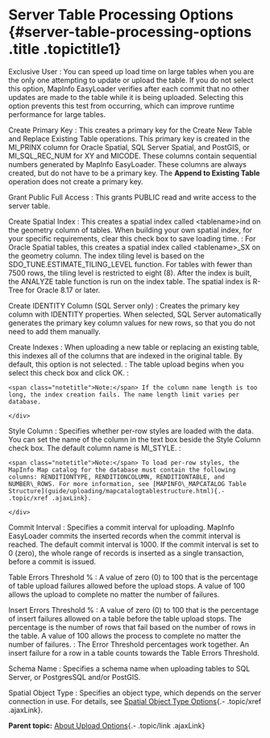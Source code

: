 Server Table Processing Options {#server-table-processing-options .title .topictitle1}
===============================

<div class="body conbody">

<span class="ph uicontrol">Exclusive User</span>
:   You can speed up load time on large tables when you are the only one attempting to update or upload the table. If you do not select this option, MapInfo EasyLoader verifies after each commit that no other updates are made to the table while it is being uploaded. Selecting this option prevents this test from occurring, which can improve runtime performance for large tables.

<span class="ph uicontrol">Create Primary Key</span>
:   This creates a primary key for the <span class="ph uicontrol">Create New Table</span> and <span class="ph uicontrol">Replace Existing Table</span> operations. This primary key is created in the MI\_PRINX column for Oracle Spatial, SQL Server Spatial, and PostGIS, or MI\_SQL\_REC\_NUM for XY and MICODE. These columns contain sequential numbers generated by MapInfo EasyLoader. These columns are always created, but do not have to be a primary key. The **Append to Existing Table** operation does not create a primary key.

<span class="ph uicontrol">Grant Public Full Access</span>
:   This grants PUBLIC read and write access to the server table.

<span class="ph uicontrol">Create Spatial Index</span>
:   This creates a spatial index called &lt;tablename&gt;ind on the geometry column of tables. When building your own spatial index, for your specific requirements, clear this check box to save loading time.
:   For Oracle Spatial tables, this creates a spatial index called &lt;tablename&gt;\_SX on the geometry column. The index tiling level is based on the SDO\_TUNE.ESTIMATE\_TILING\_LEVEL function. For tables with fewer than 7500 rows, the tiling level is restricted to eight (8). After the index is built, the ANALYZE table function is run on the index table. The spatial index is R-Tree for Oracle 8.17 or later.

<span class="ph uicontrol">Create IDENTITY Column (SQL Server only)</span>
:   Creates the primary key column with IDENTITY properties. When selected, SQL Server automatically generates the primary key column values for new rows, so that you do not need to add them manually.

<span class="ph uicontrol">Create Indexes</span>
:   When uploading a new table or replacing an existing table, this indexes all of the columns that are indexed in the original table. By default, this option is not selected.
:   The table upload begins when you select this check box and click <span class="ph uicontrol">OK</span>.
:   <div class="note note">

    <span class="notetitle">Note:</span> If the column name length is too long, the index creation fails. The name length limit varies per database.

    </div>

<span class="ph uicontrol">Style Column</span>
:   Specifies whether per-row styles are loaded with the data. You can set the name of the column in the text box beside the <span class="ph uicontrol">Style Column</span> check box. The default column name is MI\_STYLE.
:   <div class="note note">

    <span class="notetitle">Note:</span> To load per-row styles, the MapInfo Map catalog for the database must contain the following columns: RENDITIONTYPE, RENDITIONCOLUMN, RENDITIONTABLE, and NUMBER\_ROWS. For more information, see [MAPINFO\_MAPCATALOG Table Structure](guide/uploading/mapcatalogtablestructure.html){.- .topic/xref .ajaxLink}.

    </div>

<span class="ph uicontrol">Commit Interval</span>
:   Specifies a commit interval for uploading. MapInfo EasyLoader commits the inserted records when the commit interval is reached. The default commit interval is 1000. If the commit interval is set to 0 (zero), the whole range of records is inserted as a single transaction, before a commit is issued.

<span class="ph uicontrol">Table Errors Threshold %</span>
:   A value of zero (0) to 100 that is the percentage of table upload failures allowed before the upload stops. A value of 100 allows the upload to complete no matter the number of failures.

<span class="ph uicontrol">Insert Errors Threshold %</span>
:   A value of zero (0) to 100 that is the percentage of insert failures allowed on a table before the table upload stops. The percentage is the number of rows that fail based on the number of rows in the table. A value of 100 allows the process to complete no matter the number of failures.
:   The Error Threshold percentages work together. An insert failure for a row in a table counts towards the Table Errors Threshold.

<span class="ph uicontrol">Schema Name</span>
:   Specifies a schema name when uploading tables to SQL Server, or PostgresSQL and/or PostGIS.

<span class="ph uicontrol">Spatial Object Type</span>
:   Specifies an object type, which depends on the server connection in use. For details, see [Spatial Object Type Options](guide/uploading/spatialobjectypeoptions.html){.- .topic/xref .ajaxLink}.

</div>

<div class="related-links" functx="http://www.functx.com">

<div class="related-links-title">

</div>

<div class="familylinks">

<div class="parentlink">

**Parent topic:** [About Upload Options](guide/uploading/../../guide/uploading/aboutuploadoptions.html){.- .topic/link .ajaxLink}

</div>

</div>

</div>
